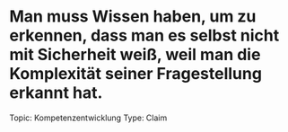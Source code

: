 # Man muss Wissen haben, um zu erkennen, dass man es selbst nicht mit Sicherheit weiß, weil man die Komplexität seiner Fragestellung erkannt hat.

Topic: Kompetenzentwicklung
Type: Claim